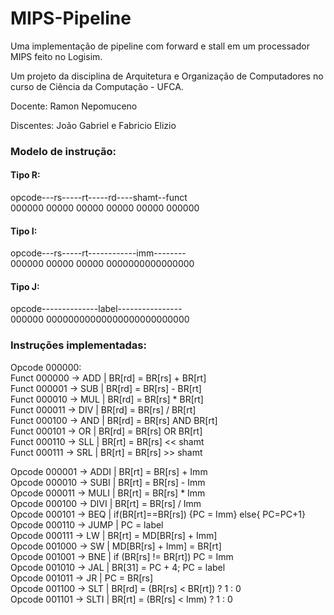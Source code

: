 # MIPS-Pipeline
Uma implementação de pipeline com forward e stall em um processador MIPS feito no Logisim.

Um projeto da disciplina de Arquitetura e Organização de Computadores no curso de Ciência da Computação - UFCA.

Docente: Ramon Nepomuceno

Discentes: João Gabriel e Fabricio Elizio

<h3>Modelo de instrução:</h3>

<h4>Tipo R:</h4>
opcode---rs-----rt-----rd----shamt--funct <br>
000000 00000 00000 00000 00000 000000

<h4>Tipo I:</h4>
opcode---rs-----rt------------imm-------- <br>
000000 00000 00000 0000000000000000

<h4>Tipo J:</h4>
opcode--------------label---------------- <br>
000000 00000000000000000000000000

<h3>Instruções implementadas:</h3>

Opcode 000000: <br>
Funct 000000 -> ADD | BR[rd] = BR[rs] + BR[rt] <br>
Funct 000001 -> SUB | BR[rd] = BR[rs] - BR[rt] <br>
Funct 000010 -> MUL | BR[rd] = BR[rs] * BR[rt] <br>
Funct 000011 -> DIV | BR[rd] = BR[rs] / BR[rt] <br>
Funct 000100 -> AND | BR[rd] = BR[rs] AND BR[rt] <br>
Funct 000101 -> OR  | BR[rd] = BR[rs] OR BR[rt] <br>
Funct 000110 -> SLL | BR[rt] = BR[rs] << shamt <br>
Funct 000111 -> SRL | BR[rt] = BR[rs] >> shamt <br>

Opcode 000001 -> ADDI | BR[rt] = BR[rs] + Imm <br>
Opcode 000010 -> SUBI | BR[rt] = BR[rs] - Imm <br> 
Opcode 000011 -> MULI | BR[rt] = BR[rs] * Imm <br>
Opcode 000100 -> DIVI | BR[rt] = BR[rs] / Imm <br>
Opcode 000101 -> BEQ  | if(BR[rt]==BR[rs]) {PC = Imm} else{ PC=PC+1} <br>
Opcode 000110 -> JUMP | PC = label <br>
Opcode 000111 -> LW   | BR[rt] = MD[BR[rs] + Imm] <br>
Opcode 001000 -> SW   | MD[BR[rs] + Imm] = BR[rt] <br>
Opcode 001001 -> BNE  | if (BR[rs] != BR[rt]) PC = Imm <br>
Opcode 001010 -> JAL  | BR[31] = PC + 4; PC = label <br>
Opcode 001011 -> JR   | PC = BR[rs] <br> 
Opcode 001100 -> SLT  | BR[rd] = (BR[rs] < BR[rt]) ? 1 : 0 <br>
Opcode 001101 -> SLTI | BR[rt] = (BR[rs] < Imm) ? 1 : 0 <br>
